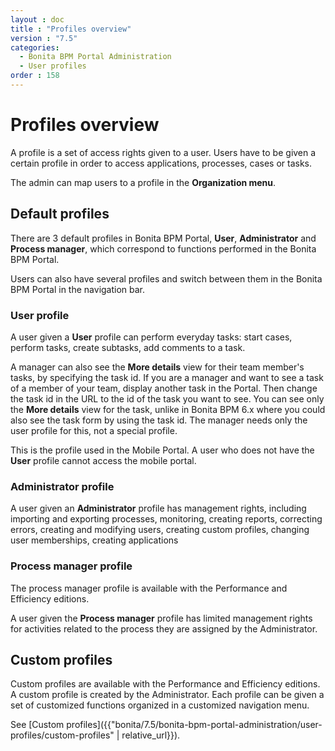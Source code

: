 ```yaml
---
layout : doc
title : "Profiles overview"
version : "7.5"
categories:
  - Bonita BPM Portal Administration
  - User profiles
order : 158
---
```

# Profiles overview

A profile is a set of access rights given to a user. Users have to be given a certain profile in order to access applications, processes, cases or tasks.

The admin can map users to a profile in the **Organization menu**.

## Default profiles

There are 3 default profiles in Bonita BPM Portal, **User**, **Administrator** and **Process manager**, which correspond to functions performed in the Bonita BPM Portal.

Users can also have several profiles and switch between them in the Bonita BPM Portal in the navigation bar.

### User profile

A user given a **User** profile can perform everyday tasks: start cases, perform tasks, create subtasks, add comments to a task. 

A manager can also see the **More details** view for their team member's tasks, by specifying the task id. 
If you are a manager and want to see a task of a member of your team, display another task in the Portal. Then change the task id in the URL to the id of the task you want to see. 
You can see only the **More details** view for the task, unlike in Bonita BPM 6.x where you could also see the task form by using the task id.
The manager needs only the user profile for this, not a special profile.

This is the profile used in the Mobile Portal. A user who does not have the **User** profile cannot access the mobile portal. 

### Administrator profile

A user given an **Administrator** profile has management rights, including importing and exporting processes, monitoring, creating reports, correcting errors, creating and modifying users, creating custom profiles, changing user memberships, creating applications

### Process manager profile

The process manager profile is available with the Performance and Efficiency editions.

A user given the **Process manager** profile has limited management rights for activities related to the process they are assigned by the Administrator.

## Custom profiles

Custom profiles are available with the Performance and Efficiency editions. 
A custom profile is created by the Administrator. 
Each profile can be given a set of customized functions organized in a customized navigation menu.

See [Custom profiles]({{"bonita/7.5/bonita-bpm-portal-administration/user-profiles/custom-profiles" | relative_url}}).